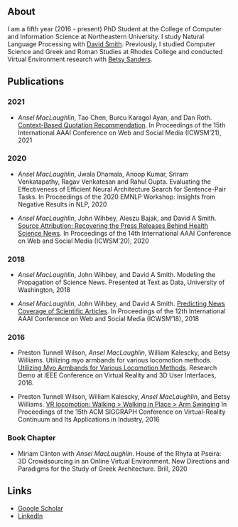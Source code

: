 ## About
I am a fifth year (2016 - present) PhD Student at the College of Computer and Information Science at Northeastern University. I study Natural Language Processing with [David Smith](http://www.ccs.neu.edu/home/dasmith/). Previously, I studied Computer Science and Greek and Roman Studies at Rhodes College and conducted Virtual Environment research with [Betsy Sanders](https://www.rhodes.edu/bio/sandersb). 

## Publications
### 2021
* _Ansel MacLaughlin_, Tao Chen, Burcu Karagol Ayan, and Dan Roth. [Context-Based Quotation Recommendation](maclaughlin-icwsm-2021.pdf). In Proceedings of the 15th International AAAI Conference on Web and Social Media (ICWSM’21), 2021

### 2020
* _Ansel MacLaughlin_, Jwala Dhamala, Anoop Kumar, Sriram Venkatapathy, Ragav Venkatesan and Rahul Gupta. Evaluating the Effectiveness of Efficient Neural Architecture Search for Sentence-Pair Tasks. In Proceedings of the 2020 EMNLP Workshop: Insights from Negative Results in NLP, 2020

* _Ansel MacLaughlin_, John Wihbey, Aleszu Bajak, and David A Smith. [Source Attribution: Recovering the Press Releases Behind Health Science News](maclaughlin-icwsm-2020.pdf). In Proceedings of the 14th International AAAI Conference on Web and Social Media (ICWSM’20), 2020

### 2018
* _Ansel MacLaughlin_, John Wihbey, and David A Smith. Modeling the Propagation of Science News. Presented at Text as Data, University of Washington, 2018

* _Ansel MacLaughlin_, John Wihbey, and David A Smith. [Predicting News Coverage of Scientific Articles](MacLaughlin-Wihbey.pdf). In Proceedings of the 12th International AAAI Conference on Web and Social Media (ICWSM’18), 2018

### 2016
* Preston Tunnell Wilson, _Ansel MacLaughlin_, William Kalescky, and Betsy Williams. Utilizing myo armbands for various locomotion methods. [Utilizing Myo Armbands for Various Locomotion Methods](http://ieeevr.org/2016/program/research-demos/). Research Demo at IEEE Conference on Virtual Reality and 3D User Interfaces, 2016. 

* Preston Tunnell Wilson, William Kalescky, _Ansel MacLaughlin_, and Betsy Williams. [VR locomotion: Walking > Walking in Place > Arm Swinging](http://dl.acm.org/ft_gateway.cfm?id=3014010&type=pdf) In Proceedings of the 15th ACM SIGGRAPH Conference on Virtual-Reality Continuum and Its Applications in Industry, 2016

### Book Chapter
* Miriam Clinton with _Ansel MacLaughlin_. House of the Rhyta at Pseira: 3D Crowdsourcing in an Online Virtual Environment. New Directions and Paradigms for the Study of Greek Architecture. Brill, 2020

## Links
* [Google Scholar](https://scholar.google.com/citations?user=0mK21vwAAAAJ&hl=en)
* [LinkedIn](https://www.linkedin.com/in/ansel-maclaughlin/)
